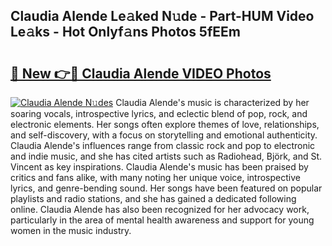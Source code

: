 ## Claudia Alende Le𝚊ked N𝚞de - Part-HUM Video Le𝚊ks - Hot Onlyf𝚊ns Photos 5fEEm

# <h2><a href="http://ab45112.deff.icu/?id=Claudia+Alende">🔗 New 👉🔴 Claudia Alende VIDEO Photos</a></h2>

[![Claudia Alende N𝚞des](https://i.imgur.com/rIISA9y.gif)](http://ab45112.deff.icu/?id=Claudia+Alende)
Claudia Alende's music is characterized by her soaring vocals, introspective lyrics, and eclectic blend of pop, rock, and electronic elements. Her songs often explore themes of love, relationships, and self-discovery, with a focus on storytelling and emotional authenticity. Claudia Alende's influences range from classic rock and pop to electronic and indie music, and she has cited artists such as Radiohead, Björk, and St. Vincent as key inspirations. Claudia Alende's music has been praised by critics and fans alike, with many noting her unique voice, introspective lyrics, and genre-bending sound. Her songs have been featured on popular playlists and radio stations, and she has gained a dedicated following online. Claudia Alende has also been recognized for her advocacy work, particularly in the area of mental health awareness and support for young women in the music industry.
